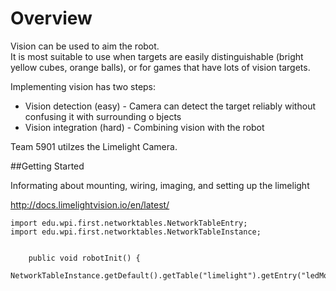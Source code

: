 # Overview
Vision can be used to aim the robot.   
It is most suitable to use when targets are easily distinguishable (bright yellow cubes, orange balls), or for games that have lots of vision targets.   

Implementing vision has two steps: 
* Vision detection (easy) - Camera can detect the target reliably without confusing it with surrounding o bjects
* Vision integration (hard) - Combining vision with the robot

Team 5901 utilzes the Limelight Camera.

##Getting Started

Informating about mounting, wiring, imaging, and setting up the limelight

<http://docs.limelightvision.io/en/latest/>


```
import edu.wpi.first.networktables.NetworkTableEntry;
import edu.wpi.first.networktables.NetworkTableInstance;


    public void robotInit() {
       NetworkTableInstance.getDefault().getTable("limelight").getEntry("ledMode").setNumber(0);
```